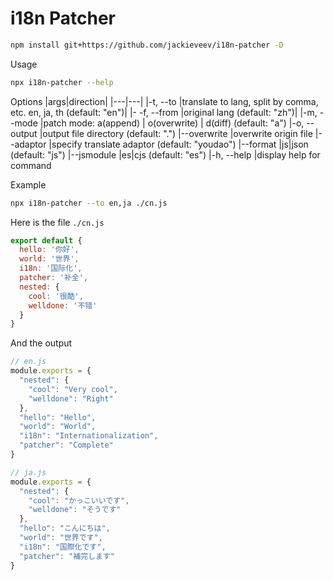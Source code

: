 # i18n Patcher
```bash
npm install git+https://github.com/jackieveev/i18n-patcher -D
```

Usage
```bash
npx i18n-patcher --help
```

Options
|args|direction|
|---|---|
|-t, --to <lang list>    |translate to lang, split by comma, etc. en, ja, th (default: "en")|
|- -f, --from <lang>       |original lang (default: "zh")|
|-m, --mode <mode>       |patch mode: a(append) | o(overwrite) | d(diff) (default: "a")
|-o, --output <path>     |output file directory (default: ".")
|--overwrite <boolean>   |overwrite origin file
|--adaptor <adaption>    |specify translate adaptor (default: "youdao")
|--format <file format>  |js|json (default: "js")
|--jsmodule <format>     |es\|cjs (default: "es")
|-h, --help              |display help for command

Example
```bash
npx i18n-patcher --to en,ja ./cn.js
```
Here is the file <code>./cn.js</code>
```javascript
export default {
  hello: '你好',
  world: '世界',
  i18n: '国际化',
  patcher: '补全',
  nested: {
    cool: '很酷',
    welldone: '不错'
  }
}
```

And the output
```javascript
// en.js
module.exports = {
  "nested": {
    "cool": "Very cool",
    "welldone": "Right"
  },
  "hello": "Hello",
  "world": "World",
  "i18n": "Internationalization",
  "patcher": "Complete"
}

// ja.js
module.exports = {
  "nested": {
    "cool": "かっこいいです",
    "welldone": "そうです"
  },
  "hello": "こんにちは",
  "world": "世界です",
  "i18n": "国際化です",
  "patcher": "補完します"
}
```